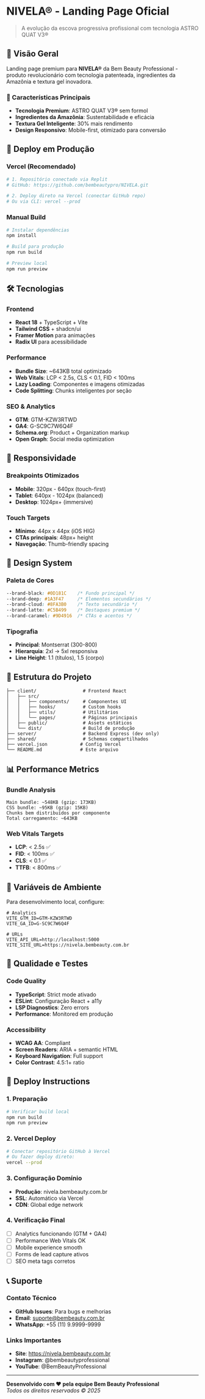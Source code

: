 # NIVELA® - Landing Page Oficial

> A evolução da escova progressiva profissional com tecnologia ASTRO QUAT V3®

## 🌟 Visão Geral

Landing page premium para **NIVELA®** da Bem Beauty Professional - produto revolucionário com tecnologia patenteada, ingredientes da Amazônia e textura gel inovadora.

### 🎯 Características Principais
- **Tecnologia Premium**: ASTRO QUAT V3® sem formol
- **Ingredientes da Amazônia**: Sustentabilidade e eficácia
- **Textura Gel Inteligente**: 30% mais rendimento
- **Design Responsivo**: Mobile-first, otimizado para conversão

## 🚀 Deploy em Produção

### Vercel (Recomendado)
```bash
# 1. Repositório conectado via Replit
# GitHub: https://github.com/bembeautypro/NIVELA.git

# 2. Deploy direto na Vercel (conectar GitHub repo)
# Ou via CLI: vercel --prod
```

### Manual Build
```bash
# Instalar dependências
npm install

# Build para produção
npm run build

# Preview local
npm run preview
```

## 🛠 Tecnologias

### Frontend
- **React 18** + TypeScript + Vite
- **Tailwind CSS** + shadcn/ui
- **Framer Motion** para animações
- **Radix UI** para acessibilidade

### Performance
- **Bundle Size**: ~643KB total optimizado
- **Web Vitals**: LCP < 2.5s, CLS < 0.1, FID < 100ms
- **Lazy Loading**: Componentes e imagens otimizadas
- **Code Splitting**: Chunks inteligentes por seção

### SEO & Analytics
- **GTM**: GTM-KZW3RTWD
- **GA4**: G-SC9C7W6Q4F
- **Schema.org**: Product + Organization markup
- **Open Graph**: Social media optimization

## 📱 Responsividade

### Breakpoints Otimizados
- **Mobile**: 320px - 640px (touch-first)
- **Tablet**: 640px - 1024px (balanced)
- **Desktop**: 1024px+ (immersive)

### Touch Targets
- **Mínimo**: 44px x 44px (iOS HIG)
- **CTAs principais**: 48px+ height
- **Navegação**: Thumb-friendly spacing

## 🎨 Design System

### Paleta de Cores
```css
--brand-black: #0D181C    /* Fundo principal */
--brand-deep: #1A3F47     /* Elementos secundários */
--brand-cloud: #8FA3B0    /* Texto secundário */
--brand-latte: #C5B499    /* Destaques premium */
--brand-caramel: #9D4916  /* CTAs e acentos */
```

### Tipografia
- **Principal**: Montserrat (300-800)
- **Hierarquia**: 2xl → 5xl responsiva
- **Line Height**: 1.1 (títulos), 1.5 (corpo)

## 🔧 Estrutura do Projeto

```
├── client/                 # Frontend React
│   ├── src/
│   │   ├── components/     # Componentes UI
│   │   ├── hooks/          # Custom hooks
│   │   ├── utils/          # Utilitários
│   │   └── pages/          # Páginas principais
│   ├── public/             # Assets estáticos
│   └── dist/               # Build de produção
├── server/                 # Backend Express (dev only)
├── shared/                 # Schemas compartilhados
├── vercel.json            # Config Vercel
└── README.md              # Este arquivo
```

## 📊 Performance Metrics

### Bundle Analysis
```
Main bundle: ~548KB (gzip: 173KB)
CSS bundle: ~95KB (gzip: 15KB)
Chunks bem distribuídos por componente
Total carregamento: ~643KB
```

### Web Vitals Targets
- **LCP**: < 2.5s ✅
- **FID**: < 100ms ✅
- **CLS**: < 0.1 ✅
- **TTFB**: < 800ms ✅

## 🔐 Variáveis de Ambiente

Para desenvolvimento local, configure:

```env
# Analytics
VITE_GTM_ID=GTM-KZW3RTWD
VITE_GA_ID=G-SC9C7W6Q4F

# URLs
VITE_API_URL=http://localhost:5000
VITE_SITE_URL=https://nivela.bembeauty.com.br
```

## 🧪 Qualidade e Testes

### Code Quality
- **TypeScript**: Strict mode ativado
- **ESLint**: Configuração React + a11y
- **LSP Diagnostics**: Zero errors
- **Performance**: Monitored em produção

### Accessibility
- **WCAG AA**: Compliant
- **Screen Readers**: ARIA + semantic HTML
- **Keyboard Navigation**: Full support
- **Color Contrast**: 4.5:1+ ratio

## 🚀 Deploy Instructions

### 1. Preparação
```bash
# Verificar build local
npm run build
npm run preview
```

### 2. Vercel Deploy
```bash
# Conectar repositório GitHub à Vercel
# Ou fazer deploy direto:
vercel --prod
```

### 3. Configuração Domínio
- **Produção**: nivela.bembeauty.com.br
- **SSL**: Automático via Vercel
- **CDN**: Global edge network

### 4. Verificação Final
- [ ] Analytics funcionando (GTM + GA4)
- [ ] Performance Web Vitals OK
- [ ] Mobile experience smooth
- [ ] Forms de lead capture ativos
- [ ] SEO meta tags corretos

## 📞 Suporte

### Contato Técnico
- **GitHub Issues**: Para bugs e melhorias
- **Email**: suporte@bembeauty.com.br
- **WhatsApp**: +55 (11) 9.9999-9999

### Links Importantes
- **Site**: https://nivela.bembeauty.com.br
- **Instagram**: @bembeautyprofessional
- **YouTube**: @BemBeautyProfessional

---

**Desenvolvido com ❤️ pela equipe Bem Beauty Professional**  
*Todos os direitos reservados © 2025*